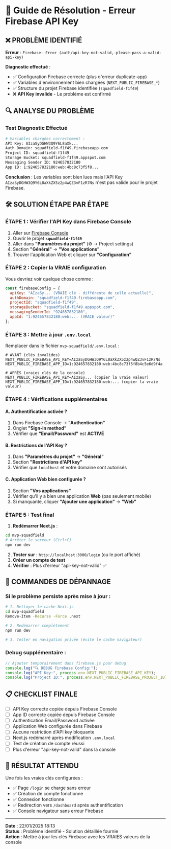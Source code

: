 # 🚨 Guide de Résolution - Erreur Firebase API Key

## ❌ **PROBLÈME IDENTIFIÉ**

**Erreur** : `Firebase: Error (auth/api-key-not-valid,-please-pass-a-valid-api-key)`

**Diagnostic effectué** :
- ✅ Configuration Firebase correcte (plus d'erreur duplicate-app)
- ✅ Variables d'environnement bien chargées (`NEXT_PUBLIC_FIREBASE_*`)
- ✅ Structure du projet Firebase identifiée (`squadfield-f1f49`)
- ❌ **API Key invalide** - Le problème est confirmé

## 🔍 **ANALYSE DU PROBLÈME**

### Test Diagnostic Effectué
```bash
# Variables chargées correctement :
API Key: AIzaSyDGHW3Q9Y6L8aXk...
Auth Domain: squadfield-f1f49.firebaseapp.com
Project ID: squadfield-f1f49
Storage Bucket: squadfield-f1f49.appspot.com
Messaging Sender ID: 924657832180
App ID: 1:924657832180:web:4bc8c73f5f8...
```

**Conclusion** : Les variables sont bien lues mais l'API Key `AIzaSyDGHW3Q9Y6L8aXkZX5z2p4wQZ3vF1zR7Ns` n'est pas valide pour le projet Firebase.

## 🛠️ **SOLUTION ÉTAPE PAR ÉTAPE**

### **ÉTAPE 1 : Vérifier l'API Key dans Firebase Console**

1. Aller sur [Firebase Console](https://console.firebase.google.com/)
2. Ouvrir le projet **`squadfield-f1f49`**
3. Aller dans **"Paramètres du projet"** (⚙️ → Project settings)
4. Section **"Général"** → **"Vos applications"**
5. Trouver l'application Web et cliquer sur **"Configuration"**

### **ÉTAPE 2 : Copier la VRAIE configuration**

Vous devriez voir quelque chose comme :
```javascript
const firebaseConfig = {
  apiKey: "AIzaSy... (VRAIE clé - différente de celle actuelle)",
  authDomain: "squadfield-f1f49.firebaseapp.com",
  projectId: "squadfield-f1f49",
  storageBucket: "squadfield-f1f49.appspot.com",
  messagingSenderId: "924657832180",
  appId: "1:924657832180:web:... (VRAIE valeur)"
};
```

### **ÉTAPE 3 : Mettre à jour `.env.local`**

Remplacer dans le fichier `mvp-squadfield/.env.local` :

```env
# AVANT (clés invalides)
NEXT_PUBLIC_FIREBASE_API_KEY=AIzaSyDGHW3Q9Y6L8aXkZX5z2p4wQZ3vF1zR7Ns
NEXT_PUBLIC_FIREBASE_APP_ID=1:924657832180:web:4bc8c73f5f8b4c5e6d9f4a

# APRÈS (vraies clés de la console)
NEXT_PUBLIC_FIREBASE_API_KEY=AIzaSy... (copier la vraie valeur)
NEXT_PUBLIC_FIREBASE_APP_ID=1:924657832180:web:... (copier la vraie valeur)
```

### **ÉTAPE 4 : Vérifications supplémentaires**

#### A. **Authentification activée ?**
1. Dans Firebase Console → **"Authentication"**
2. Onglet **"Sign-in method"**
3. Vérifier que **"Email/Password"** est **ACTIVÉ**

#### B. **Restrictions de l'API Key ?**
1. Dans **"Paramètres du projet"** → **"Général"**
2. Section **"Restrictions d'API key"**
3. Vérifier que `localhost` et votre domaine sont autorisés

#### C. **Application Web bien configurée ?**
1. Section **"Vos applications"**
2. Vérifier qu'il y a bien une application **Web** (pas seulement mobile)
3. Si manquante, cliquer **"Ajouter une application"** → **"Web"**

### **ÉTAPE 5 : Test final**

1. **Redémarrer Next.js** :
```bash
cd mvp-squadfield
# Arrêter le serveur (Ctrl+C)
npm run dev
```

2. **Tester sur** : `http://localhost:3000/login` (ou le port affiché)
3. **Créer un compte de test**
4. **Vérifier** : Plus d'erreur "api-key-not-valid" ✅

## 🔧 **COMMANDES DE DÉPANNAGE**

### Si le problème persiste après mise à jour :

```bash
# 1. Nettoyer le cache Next.js
cd mvp-squadfield
Remove-Item -Recurse -Force .next

# 2. Redémarrer complètement
npm run dev

# 3. Tester en navigation privée (évite le cache navigateur)
```

### Debug supplémentaire :
```javascript
// Ajouter temporairement dans firebase.js pour debug
console.log("🔍 DEBUG Firebase Config:");
console.log("API Key:", process.env.NEXT_PUBLIC_FIREBASE_API_KEY);
console.log("Project ID:", process.env.NEXT_PUBLIC_FIREBASE_PROJECT_ID);
```

## 📋 **CHECKLIST FINALE**

- [ ] API Key correcte copiée depuis Firebase Console
- [ ] App ID correcte copiée depuis Firebase Console  
- [ ] Authentication Email/Password activée
- [ ] Application Web configurée dans Firebase
- [ ] Aucune restriction d'API key bloquante
- [ ] Next.js redémarré après modification `.env.local`
- [ ] Test de création de compte réussi
- [ ] Plus d'erreur "api-key-not-valid" dans la console

## 🎯 **RÉSULTAT ATTENDU**

Une fois les vraies clés configurées :
- ✅ Page `/login` se charge sans erreur
- ✅ Création de compte fonctionne  
- ✅ Connexion fonctionne
- ✅ Redirection vers `/dashboard` après authentification
- ✅ Console navigateur sans erreur Firebase

---

**Date** : 22/01/2025 18:13  
**Status** : Problème identifié - Solution détaillée fournie  
**Action** : Mettre à jour les clés Firebase avec les VRAIES valeurs de la console
